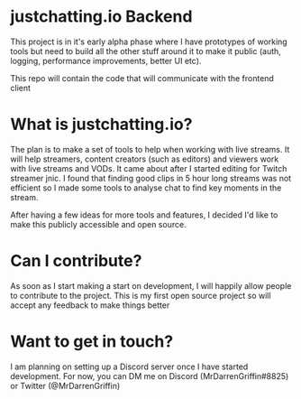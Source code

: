 # justchatting.io Backend
This project is in it's early alpha phase where I have prototypes of working tools but need to build all the other stuff around it to make it public (auth, logging, performance improvements, better UI etc).

This repo will contain the code that will communicate with the frontend client

# What is justchatting.io?
The plan is to make a set of tools to help when working with live streams. It will help streamers, content creators (such as editors) and viewers work with live streams and VODs. It came about after I started editing for Twitch streamer jnic. I found that finding good clips in 5 hour long streams was not efficient so I made some tools to analyse chat to find key moments in the stream.

After having a few ideas for more tools and features, I decided I'd like to make this publicly accessible and open source.

# Can I contribute?
As soon as I start making a start on development, I will happily allow people to contribute to the project. This is my first open source project so will accept any feedback to make things better

# Want to get in touch?
I am planning on setting up a Discord server once I have started development. For now, you can DM me on Discord (MrDarrenGriffin#8825) or Twitter (@MrDarrenGriffin)
